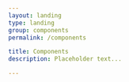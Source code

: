 ```yaml
---
layout: landing
type: landing
group: components
permalink: /components

title: Components
description: Placeholder text...

---
```

